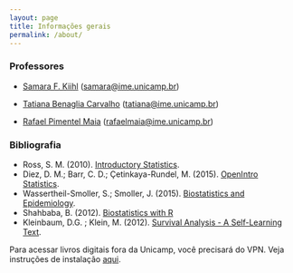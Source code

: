 ```yaml
---
layout: page
title: Informações gerais
permalink: /about/
---
```


### Professores

* [Samara F. Kiihl](http://lattes.cnpq.br/3841950980858699) (samara@ime.unicamp.br)

* [Tatiana Benaglia Carvalho](http://lattes.cnpq.br/1292097563479677) (tatiana@ime.unicamp.br)

* [Rafael Pimentel Maia](http://lattes.cnpq.br/9151825716259032) (rafaelmaia@ime.unicamp.br)


### Bibliografia
* Ross, S. M. (2010). [Introductory Statistics](http://www.sciencedirect.com/science/book/9780123743886).
* Diez, D. M.; Barr, C. D.; Çetinkaya-Rundel, M. (2015). [OpenIntro Statistics](https://drive.google.com/file/d/0B-DHaDEbiOGkY1FCdEJFNGV1Ym8/view).
* Wassertheil-Smoller, S.; Smoller, J. (2015). [Biostatistics and Epidemiology](https://link.springer.com/book/10.1007%2F978-1-4939-2134-8).
* Shahbaba, B. (2012). [Biostatistics with R](https://link.springer.com/book/10.1007%2F978-1-4614-1302-8)
* Kleinbaum, D.G. ; Klein, M. (2012). [Survival Analysis - A Self-Learning Text](https://link.springer.com/book/10.1007%2F978-1-4419-6646-9).

Para acessar livros digitais fora da Unicamp, você precisará do VPN. Veja instruções de instalação [aqui](http://www.ccuec.unicamp.br/ccuec/acesso_remoto_vpn).

